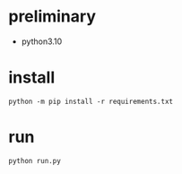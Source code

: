 # preliminary
* python3.10

# install

```console
python -m pip install -r requirements.txt
```

# run
```console
python run.py
```